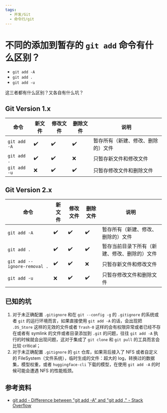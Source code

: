 ```yaml
---
tags:
  - 开发/Git
  - 命令行/git
---
```

# 不同的添加到暂存的 `git add` 命令有什么区别？

- `git add -A`
- `git add .`
- `git add -u`

这三者都有什么区别？又各自有什么坑？

## Git Version 1.x

| 命令           | 新文件 | 修改文件 | 删除文件 | 说明                |
| ------------ | --- | ---- | ---- | ----------------- |
| `git add -A` | ✔️  | ✔️   | ✔️   | 暂存所有（新建、修改、删除的）文件 |
| `git add .`  | ✔️  | ✔️   | ❌    | 只暂存新文件和修改文件       |
| `git add -u` | ❌   | ✔️   | ✔️   | 只暂存修改文件和删除文件      |

## Git Version 2.x

| 命令                           | 新文件 | 修改文件 | 删除文件 | 说明                     |
| ---------------------------- | --- | ---- | ---- | ---------------------- |
| `git add -A`                 | ✔️  | ✔️   | ✔️   | 暂存所有（新建、修改、删除的）文件      |
| `git add .`                  | ✔️  | ✔️   | ✔️   | 暂存当前目录下所有（新建、修改、删除的）文件 |
| `git add --ignore-removal .` | ✔️  | ✔️   | ❌    | 只暂存新文件和修改文件            |
| `git add -u`                 | ❌   | ✔️   | ✔️   | 只暂存修改文件和删除文件           |

## 已知的坑

1. 对于未正确配置 `.gitignore` 和在 `git --config -g` 的 `.gitignore` 的系统或者 `git` 的运行环境而言，如果直接使用 `git add -A` 的话，会出现把 `.DS_Store` 这样的无效的文件或者 `Trash-0` 这样的会有权限异常或者已经不存在或者有 symlink 的文件或者目录添加到 `.git` 的问题，往往 `git add -A` 执行的时候就会出现问题，这对于集成了 `git clone` 和 `git pull` 的工具而言会比较 critical；
2. 对于未正确配置 `.gitignore` 的 `git` 仓库，如果背后接入了 NFS 或者自定义的 FileSystem（文件系统），临时生成的文件：超大的 log，转换过的数据集，模型权重，或者 `huggingface-cli` 下载的模型，在使用 `git add -A` 的时候可能会遭遇 NFS 的性能瓶颈。

## 参考资料

- [git add - Difference between "git add -A" and "git add ." - Stack Overflow](https://stackoverflow.com/a/26039014/19954520)